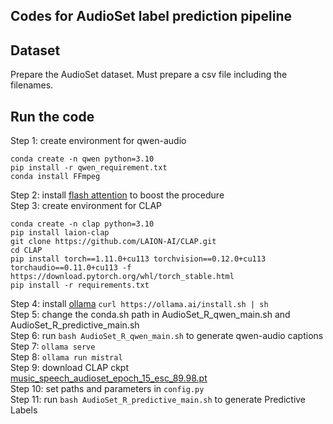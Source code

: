 ## Codes for AudioSet label prediction pipeline

## Dataset
Prepare the AudioSet dataset.
Must prepare a csv file including the filenames.

## Run the code
Step 1: create environment for qwen-audio  
```
conda create -n qwen python=3.10
pip install -r qwen_requirement.txt
conda install FFmpeg
```  
Step 2: install [flash attention](https://github.com/Dao-AILab/flash-attention) to boost the procedure  
Step 3: create environment for CLAP  
```
conda create -n clap python=3.10
pip install laion-clap
git clone https://github.com/LAION-AI/CLAP.git
cd CLAP
pip install torch==1.11.0+cu113 torchvision==0.12.0+cu113 torchaudio==0.11.0+cu113 -f https://download.pytorch.org/whl/torch_stable.html
pip install -r requirements.txt
```  
Step 4: install [ollama](https://github.com/Dao-AILab/flash-attention) `curl https://ollama.ai/install.sh | sh`  
Step 5: change the conda.sh path in AudioSet_R_qwen_main.sh and AudioSet_R_predictive_main.sh  
Step 6: run `bash AudioSet_R_qwen_main.sh` to generate qwen-audio captions  
Step 7: `ollama serve`  
Step 8: `ollama run mistral`  
Step 9: download CLAP ckpt [music_speech_audioset_epoch_15_esc_89.98.pt](https://huggingface.co/lukewys/laion_clap/blob/main/music_speech_audioset_epoch_15_esc_89.98.pt)  
Step 10: set paths and parameters in `config.py`  
Step 11: run `bash AudioSet_R_predictive_main.sh` to generate Predictive Labels





